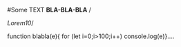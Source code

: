 #Some TEXT
**BLA-BLA-BLA** /

*Lorem10*/

function blabla(e){ for (let i=0;i>100;i++) console.log(e)}....